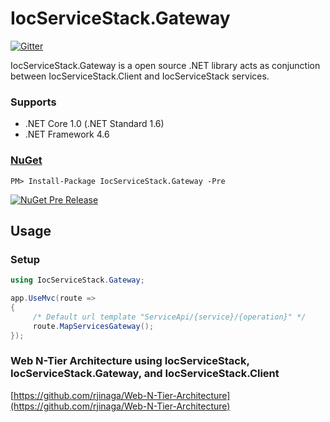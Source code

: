 # IocServiceStack.Gateway

[![Gitter](https://badges.gitter.im/IocServiceStack/Lobby.svg)](https://gitter.im/IocServiceStack/Lobby?utm_source=badge&utm_medium=badge&utm_campaign=pr-badge&utm_content=body_badge)

IocServiceStack.Gateway is a open source .NET library acts as conjunction between IocServiceStack.Client and IocServiceStack services.


### Supports
- .NET Core 1.0 (.NET Standard 1.6)
- .NET Framework 4.6


### [NuGet](https://www.nuget.org/packages/IocServiceStack.Gateway/)
```
PM> Install-Package IocServiceStack.Gateway -Pre
```
[![NuGet Pre Release](https://img.shields.io/badge/nuget-Pre%20Release-yellow.svg)](https://www.nuget.org/packages/IocServiceStack.Gateway/)


## Usage

### Setup

```c#
using IocServiceStack.Gateway;

app.UseMvc(route =>
{
     /* Default url template "ServiceApi/{service}/{operation}" */	
     route.MapServicesGateway();
});

```

### Web N-Tier Architecture using IocServiceStack, IocServiceStack.Gateway, and IocServiceStack.Client 

[https://github.com/rjinaga/Web-N-Tier-Architecture](https://github.com/rjinaga/Web-N-Tier-Architecture)






